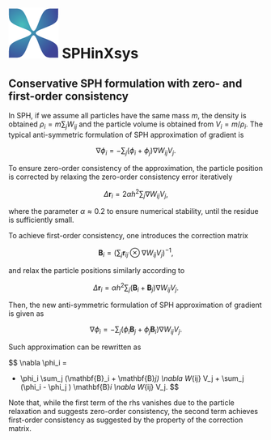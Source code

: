 # ![](../../assets/logo.png) SPHinXsys

## Conservative SPH formulation with zero- and first-order consistency

In SPH, if we assume all particles have the same mass $m$, 
the density is obtained $\rho_i = m \sum_j W_{ij}$ and 
the particle volume is obtained from $V_i = m/ \rho_i$.
The typical anti-symmetric formulation of SPH approximation of gradient is

$$
\nabla \phi_i = - \sum_j 
(\phi_i + \phi_j)  \nabla W_{ij} V_j.
$$

To ensure zero-order consistency of the approximation, 
the particle position is corrected by relaxing the zero-order 
consistency error iteratively

$$
\Delta \mathbf{r}_i = 2 \alpha h^2 \sum_j  \nabla W_{ij} V_j,
$$

where the parameter $\alpha \approx 0.2$ to ensure numerical stability, 
until the residue is sufficiently small.

To achieve first-order consistency, one introduces the correction matrix

$$
\mathbf{B}_i = \left(\sum_j 
\mathbf{r}_{ij} \otimes \nabla W_{ij} V_j \right)^{-1},
$$

and relax the particle positions similarly according to 

$$
\Delta \mathbf{r}_i = \alpha h^{2} 
\sum_j (\mathbf{B}_i + \mathbf{B}_j) \nabla W_{ij} V_j.
$$

Then, the new anti-symmetric formulation of SPH approximation of gradient is given as

$$
\nabla \phi_i = - \sum_j 
(\phi_i \mathbf{B}_j + \phi_j \mathbf{B}_i)  \nabla W_{ij} V_j.
$$

Such approximation can be rewritten as 

$$
\nabla \phi_i = 
- \phi_i \sum_j (\mathbf{B}_i + \mathbf{B}_j)  \nabla W_{ij} V_j +
\sum_j (\phi_i - \phi_j ) \mathbf{B}_i \nabla W_{ij} V_j.
$$

Note that, while the first term of the rhs vanishes due to the particle relaxation
and suggests zero-order consistency, 
the second term achieves first-order consistency 
as suggested by the property of the correction matrix.
